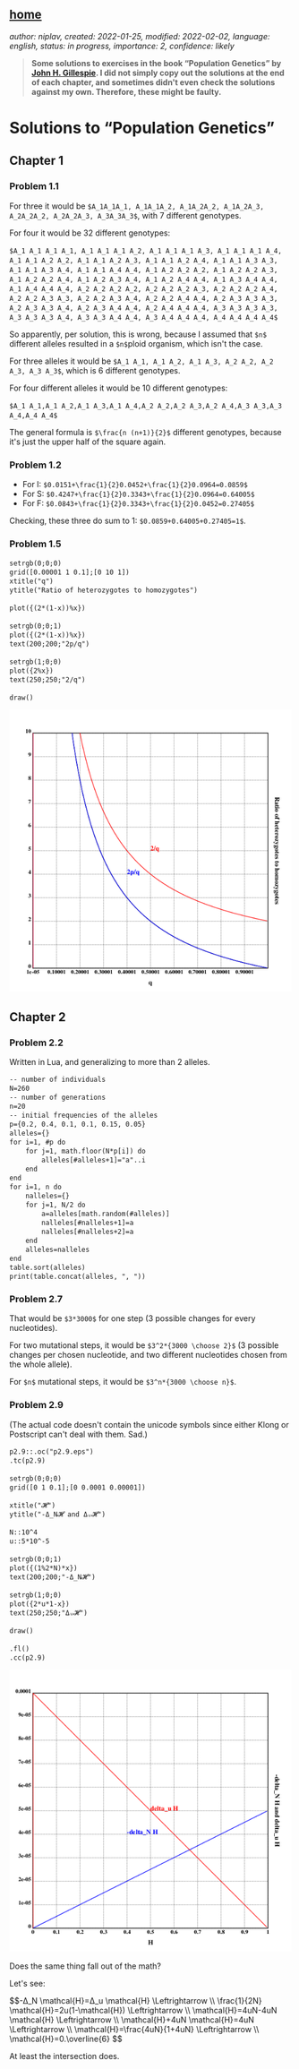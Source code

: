 [home](./index.md)
-------------------

*author: niplav, created: 2022-01-25, modified: 2022-02-02, language: english, status: in progress, importance: 2, confidence: likely*

> __Some solutions to exercises in the book “Population Genetics” by
[John H. Gillespie](https://en.wikipedia.org/wiki/John_H._Gillespie). I
did not simply copy out the solutions at the end of each chapter, and
sometimes didn't even check the solutions against my own. Therefore,
these might be faulty.__

Solutions to “Population Genetics”
===================================

Chapter 1
---------

### Problem 1.1

For three it would be `$A_1A_1A_1, A_1A_1A_2, A_1A_2A_2, A_1A_2A_3, A_2A_2A_2, A_2A_2A_3, A_3A_3A_3$`,
with 7 different genotypes.

For four it would be 32 different genotypes:

`$A_1 A_1 A_1 A_1, A_1 A_1 A_1 A_2, A_1 A_1 A_1 A_3, A_1 A_1 A_1 A_4, A_1 A_1 A_2 A_2, A_1 A_1 A_2 A_3, A_1 A_1 A_2 A_4, A_1 A_1 A_3 A_3, A_1 A_1 A_3 A_4, A_1 A_1 A_4 A_4, A_1 A_2 A_2 A_2, A_1 A_2 A_2 A_3, A_1 A_2 A_2 A_4, A_1 A_2 A_3 A_4, A_1 A_2 A_4 A_4, A_1 A_3 A_4 A_4, A_1 A_4 A_4 A_4, A_2 A_2 A_2 A_2, A_2 A_2 A_2 A_3, A_2 A_2 A_2 A_4, A_2 A_2 A_3 A_3, A_2 A_2 A_3 A_4, A_2 A_2 A_4 A_4, A_2 A_3 A_3 A_3, A_2 A_3 A_3 A_4, A_2 A_3 A_4 A_4, A_2 A_4 A_4 A_4, A_3 A_3 A_3 A_3, A_3 A_3 A_3 A_4, A_3 A_3 A_4 A_4, A_3 A_4 A_4 A_4, A_4 A_4 A_4 A_4$`

<!--TODO: what closed form formula describes the above counting
partition?-->

So apparently, per solution, this is wrong, because I assumed that `$n$`
different alleles resulted in a `$n$`ploid organism, which isn't the case.

For three alleles it would be `$A_1 A_1, A_1 A_2, A_1 A_3, A_2 A_2, A_2 A_3, A_3 A_3$`,
which is 6 different genotypes.

For four different alleles it would be 10 different genotypes:

`$A_1 A_1,A_1 A_2,A_1 A_3,A_1 A_4,A_2 A_2,A_2 A_3,A_2 A_4,A_3 A_3,A_3 A_4,A_4 A_4$`

The general formula is `$\frac{n (n+1)}{2}$` different genotypes,
because it's just the upper half of the square again.

### Problem 1.2

* For I: `$0.0151+\frac{1}{2}0.0452+\frac{1}{2}0.0964=0.0859$`
* For S: `$0.4247+\frac{1}{2}0.3343+\frac{1}{2}0.0964=0.64005$`
* For F: `$0.0843+\frac{1}{2}0.3343+\frac{1}{2}0.0452=0.27405$`

Checking, these three do sum to 1: `$0.0859+0.64005+0.27405=1$`.

### Problem 1.5

	setrgb(0;0;0)
	grid([0.00001 1 0.1];[0 10 1])
	xtitle("q")
	ytitle("Ratio of heterozygotes to homozygotes")

	plot({(2*(1-x))%x})

	setrgb(0;0;1)
	plot({(2*(1-x))%x})
	text(200;200;"2p/q")

	setrgb(1;0;0)
	plot({2%x})
	text(250;250;"2/q")

	draw()

![Graph for 1.5](./img/pg_solutions/p1.5.png)

Chapter 2
----------

### Problem 2.2

Written in Lua, and generalizing to more than 2 alleles.

	-- number of individuals
	N=260
	-- number of generations
	n=20
	-- initial frequencies of the alleles
	p={0.2, 0.4, 0.1, 0.1, 0.15, 0.05}
	alleles={}
	for i=1, #p do
		for j=1, math.floor(N*p[i]) do
			alleles[#alleles+1]="a"..i
		end
	end
	for i=1, n do
		nalleles={}
		for j=1, N/2 do
			a=alleles[math.random(#alleles)]
			nalleles[#nalleles+1]=a
			nalleles[#nalleles+2]=a
		end
		alleles=nalleles
	end
	table.sort(alleles)
	print(table.concat(alleles, ", "))

### Problem 2.7

That would be `$3*3000$` for one step (3 possible changes for every
nucleotides).

For two mutational steps, it would be `$3^2*{3000 \choose 2}$` (3 possible
changes per chosen nucleotide, and two different nucleotides chosen from
the whole allele).

For `$n$` mutational steps, it would be `$3^n*{3000 \choose n}$`.

### Problem 2.9

(The actual code doesn't contain the unicode symbols since either Klong
or Postscript can't deal with them. Sad.)

	p2.9::.oc("p2.9.eps")
	.tc(p2.9)

	setrgb(0;0;0)
	grid([0 1 0.1];[0 0.0001 0.00001])

	xtitle("𝓗")
	ytitle("-Δ_N𝓗 and Δᵤ𝓗")

	N::10^4
	u::5*10^-5

	setrgb(0;0;1)
	plot({(1%2*N)*x})
	text(200;200;"-Δ_N𝓗")

	setrgb(1;0;0)
	plot({2*u*1-x})
	text(250;250;"Δᵤ𝓗")

	draw()

	.fl()
	.cc(p2.9)

![Graph for 2.9](./img/pg_solutions/p2.9.png)

Does the same thing fall out of the math?

Let's see:

<div>
	$$-Δ_N \mathcal{H}=Δ_u \mathcal{H} \Leftrightarrow \\
	\frac{1}{2N} \mathcal{H}=2u(1-\mathcal{H}) \Leftrightarrow \\
	\mathcal{H}=4uN-4uN \mathcal{H} \Leftrightarrow \\
	\mathcal{H}+4uN \mathcal{H}=4uN \Leftrightarrow \\
	\mathcal{H}=\frac{4uN}{1+4uN} \Leftrightarrow \\
	\mathcal{H}=0.\overline{6} $$
</div>

At least the intersection does.
